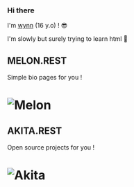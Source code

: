 ### Hi there

I'm [wynn](https://wynn.rest) (16 y.o) ! :sunglasses:

I'm slowly but surely trying to learn html :ghost:

## MELON.REST
Simple bio pages for you !
# ![Melon](https://cdn.discordapp.com/avatars/921116870730465380/6d5e22b01f2069b79074d0b3978ed5b9.webp)

## AKITA.REST
Open source projects for you !
# ![Akita](https://avatars.githubusercontent.com/u/96380321)
